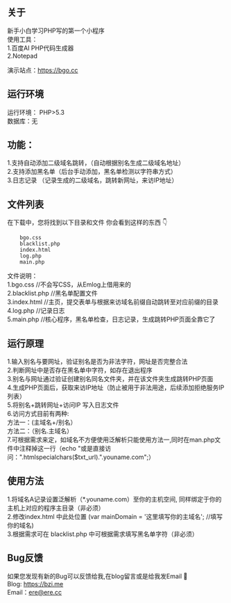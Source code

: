## 关于
新手小白学习PHP写的第一个小程序</br>
使用工具：</br>
1.百度AI PHP代码生成器</br>
2.Notepad</br>

演示站点：https://bgo.cc
## 运行环境
运行环境： PHP>5.3</br>
数据库：无</br>

## 功能：
1.支持自动添加二级域名跳转，（自动根据别名生成二级域名地址）</br>
2.支持添加黑名单（后台手动添加，黑名单检测以字符串方式）</br>
3.日志记录 （记录生成的二级域名，跳转新网址，来访IP地址）</br>

## 文件列表
在下载中，您将找到以下目录和文件  你会看到这样的东西 👇</br>
```
    bgo.css
    blacklist.php
    index.html
    log.php
    main.php
```
文件说明：</br>
   1.bgo.css         //不会写CSS，从Emlog上借用来的</br>
   2.blacklist.php  //黑名单配置文件</br>
   3.index.html    //主页，提交表单与根据来访域名前缀自动跳转至对应前缀的目录</br>
   4.log.php      //记录日志</br>
   5.main.php    //核心程序，黑名单检查，日志记录，生成跳转PHP页面全靠它了</br>
 ## 运行原理
   1.输入别名与要网址，验证别名是否为非法字符，网址是否完整合法</br>
   2.判断网址中是否存在黑名单中字符，如存在退出程序</br>
   3.别名与网址通过验证创建别名同名文件夹，并在该文件夹生成跳转PHP页面</br>
   4.生成PHP页面后，获取来访IP地址（防止被用于非法用途，后续添加拒绝服务IP列表）</br>
   5.将别名+跳转网址+访问IP 写入日志文件</br>
   6.访问方式目前有两种:</br>
     方法一：(主域名+/别名）</br>
     方法二：（别名.主域名）</br>
   7.可根据需求来定，如域名不方便使用泛解析只能使用方法一,同时在man.php文件中注释掉这一行（echo "或是直接访问：".htmlspecialchars($txt_url).".youname.com";）</br>
   
## 使用方法
   1.将域名A记录设置泛解析（*.youname.com）至你的主机空间, 同样绑定于你的主机上对应的程序主目录（非必须）</br>
   2.修改index.html 中此处位置 (var mainDomain = '这里填写你的主域名'; //填写你的域名) </br>
   3.根据需求可在 blacklist.php 中可根据需求填写黑名单字符（非必须）</br>
   
## Bug反馈
如果您发现有新的Bug可以反馈给我,在blog留言或是给我发Email 🎉</br>
  Blog: https://bzi.me</br>
 Email：ere@ere.cc</br>
